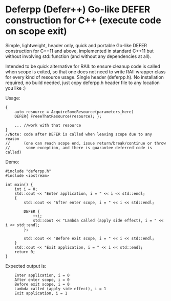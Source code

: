# Deferpp (Defer++) Go-like DEFER construction for C++ (execute code on scope exit)

Simple, lightweight, header only, quick and portable Go-like DEFER construction for C++11 and above,
implemented in standard C++11 but without involving std::function (and without any dependencies at all).

Intended to be quick alternative for RAII: to ensure cleanup code is called
when scope is exited, so that one does not need to write RAII wrapper
class for every kind of resource usage.
Single header (deferpp.h). No installation required, no build needed,
just copy deferpp.h header file to any location you like :)
  
Usage:

    {
        auto resource = AcquireSomeResource(parameters_here)
        DEFER{ FreeeThatResource(resource); };
        
        ... //work with that resource
    }
    //Note: code after DEFER is called when leaving scope due to any reason
    //      (one can reach scope end, issue return/break/continue or throw
    //       some exception, and there is guarantee deferred code is called)

Demo:

    #include "deferpp.h"
    #include <iostream>

    int main() {
        int i = 0;
        std::cout << "Enter application, i = " << i << std::endl;
        {
            std::cout << "After enter scope, i = " << i << std::endl;

            DEFER {
                ++i;
                std::cout << "Lambda called (apply side effect), i = " << i << std::endl;
            };

            std::cout << "Before exit scope, i = " << i << std::endl;
        }
        std::cout << "Exit application, i = " << i << std::endl;
        return 0;
    }

Expected output is:

        Enter application, i = 0
        After enter scope, i = 0
        Before exit scope, i = 0
        Lambda called (apply side effect), i = 1
        Exit application, i = 1
